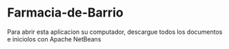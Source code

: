 # Farmacia-de-Barrio

Para abrir esta aplicacion su computador, descargue todos los documentos e iniciolos con Apache NetBeans
